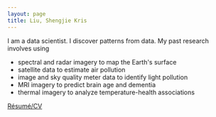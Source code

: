 ```yaml
---
layout: page
title: Liu, Shengjie Kris
---
```



I am a data scientist. I discover patterns from data. My past research involves using
- spectral and radar imagery to map the Earth's surface 
- satellite data to estimate air pollution 
- image and sky quality meter data to identify light pollution 
- MRI imagery to predict brain age and dementia 
- thermal imagery to analyze temperature-health associations 

[Résumé/CV](skrisliuCV.pdf)

